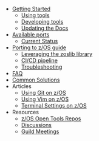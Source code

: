   - [Getting Started](/Guides/QuickStart.md)
    - [Using tools](/Guides/using.md)
    - [Developing tools](/Guides/developing.md)
    - [Updating the Docs](/Guides/../UpdateDocs.md)
  - [Available ports](/Latest.md)
    - [Current Status](/Progress.md)
  - [Porting to z/OS guide](/Guides/Porting.md)
    - [Leveraging the zoslib library](/Guides/Zoslib.md)
    - [CI/CD pipeline](/Guides/Pipeline.md)
    - [Troubleshooting](/Guides/CommonSolutions.md)
  - [FAQ](/Guides/FAQ.md)
  - [Common Solutions](/Guides/CommonSolutions.md)
  - Articles
    - [Using Git on z/OS](/Guides/GitOnZOS.md)
    - [Using Vim on z/OS](/Guides/VimOnZOS.md)
    - [Terminal Settings on z/OS](/Guides/TerminalOnZOS.md)
  - Resources
    - [z/OS Open Tools Repos](https://github.com/ZOSOpenTools)
    - [Discussions](https://github.com/ZOSOpenTools/meta/discussions)
    - [Guild Meetings](https://github.com/ZOSOpenTools/meta/discussions/categories/guild)
